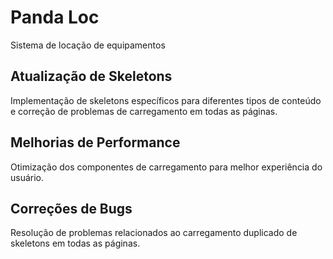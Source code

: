 # Panda Loc

Sistema de locação de equipamentos

## Atualização de Skeletons

Implementação de skeletons específicos para diferentes tipos de conteúdo e correção de problemas de carregamento em todas as páginas.

## Melhorias de Performance

Otimização dos componentes de carregamento para melhor experiência do usuário.

## Correções de Bugs

Resolução de problemas relacionados ao carregamento duplicado de skeletons em todas as páginas.
